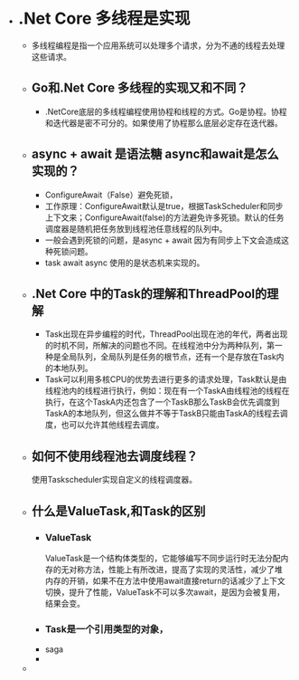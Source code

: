 + # .Net Core 多线程是实现
  + 多线程编程是指一个应用系统可以处理多个请求，分为不通的线程去处理这些请求。
  
  + ## Go和.Net Core 多线程的实现又和不同？
    + .NetCore底层的多线程编程使用协程和线程的方式。Go是协程。协程和迭代器是密不可分的。如果使用了协程那么底层必定存在迭代器。
  + ## async + await 是语法糖  async和await是怎么实现的？
    + ConfigureAwait（False）避免死锁，
    + 工作原理：ConfigureAwait默认是true，根据TaskScheduler和同步上下文来；ConfigureAwait(false)的方法避免许多死锁。默认的任务调度器是随机把任务放到线程池任意线程的队列中。
    + 一般会遇到死锁的问题，是async + await 因为有同步上下文会造成这种死锁问题。
    + task await async 使用的是状态机来实现的。
  + ## .Net Core 中的Task的理解和ThreadPool的理解
    + Task出现在异步编程的时代，ThreadPool出现在池的年代，两者出现的时机不同，所解决的问题也不同。在线程池中分为两种队列，第一种是全局队列，全局队列是任务的根节点，还有一个是存放在Task内的本地队列。
    + Task可以利用多核CPU的优势去进行更多的请求处理，Task默认是由线程池内的线程进行执行，例如：现在有一个TaskA由线程池的线程在执行，在这个TaskA内还包含了一个TaskB那么TaskB会优先调度到TaskA的本地队列，但这么做并不等于TaskB只能由TaskA的线程去调度，也可以允许其他线程去调度。
  + ## 如何不使用线程池去调度线程？
    使用Taskscheduler实现自定义的线程调度器。
  + ## 什么是ValueTask,和Task的区别
    + ### ValueTask
      ValueTask是一个结构体类型的，它能够编写不同步运行时无法分配内存的无对称方法，性能上有所改进，提高了实现的灵活性，减少了堆内存的开销，如果不在方法中使用await直接return的话减少了上下文切换，提升了性能，ValueTask不可以多次await，是因为会被复用，结果会变。
    + ### Task是一个引用类型的对象，
    + saga
    + 
  + 